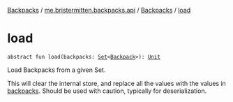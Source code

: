 [Backpacks](../../index.md) / [me.bristermitten.backpacks.api](../index.md) / [Backpacks](index.md) / [load](./load.md)

# load

`abstract fun load(backpacks: `[`Set`](https://kotlinlang.org/api/latest/jvm/stdlib/kotlin.collections/-set/index.html)`<`[`Backpack`](../-backpack/index.md)`>): `[`Unit`](https://kotlinlang.org/api/latest/jvm/stdlib/kotlin/-unit/index.html)

Load Backpacks from a given Set.

This will clear the internal store, and replace all the values with the values in [backpacks](load.md#me.bristermitten.backpacks.api.Backpacks$load(kotlin.collections.Set((me.bristermitten.backpacks.api.Backpack)))/backpacks).
Should be used with caution, typically for deserialization.

